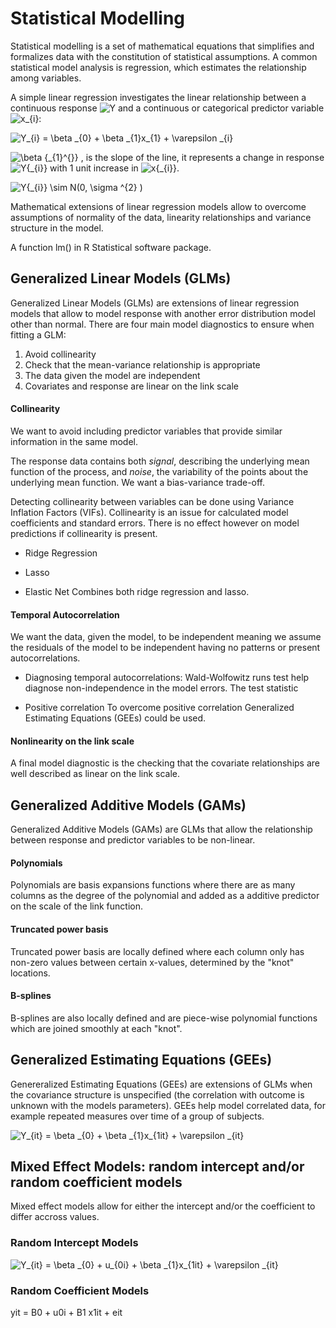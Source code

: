 # Statistical Modelling

Statistical modelling is a set of mathematical equations that simplifies and formalizes data with the constitution of statistical assumptions. A common statistical model analysis is regression, which estimates the relationship among variables.


A simple linear regression investigates the linear relationship between a continuous response <img src="https://latex.codecogs.com/gif.latex?Y" title="Y" /> and a continuous or categorical predictor variable <img src="https://latex.codecogs.com/gif.latex?X_{i}" title="x_{i}" />:

<img src="https://latex.codecogs.com/gif.latex?Y_{i}&space;=&space;\beta&space;_{0}&space;&plus;&space;\beta&space;_{1}x_{1}&space;&plus;&space;\varepsilon&space;_{i}" title="Y_{i} = \beta _{0} + \beta _{1}x_{1} + \varepsilon _{i}" />

<img src="https://latex.codecogs.com/gif.latex?\beta&space;{_{1}^{}}" title="\beta {_{1}^{}}" /> , is the slope of the line, it represents a change in response <img src="https://latex.codecogs.com/gif.latex?Y{_{i}}" title="Y{_{i}}" /> with 1 unit increase in <img src="https://latex.codecogs.com/gif.latex?x{_{i}}" title="x{_{i}}" />. 

<img src="https://latex.codecogs.com/gif.latex?Y{_{i}}&space;\sim&space;N(0,&space;\sigma&space;^{2}&space;)" title="Y{_{i}} \sim N(0, \sigma ^{2} )" />


Mathematical extensions of linear regression models allow to overcome assumptions of normality of the data, linearity relationships and variance structure in the model.

A function lm() in R Statistical software package.



## Generalized Linear Models (GLMs)

Generalized Linear Models (GLMs) are extensions of linear regression models that allow to model response with another error distribution model other than normal.
There are four main model diagnostics to ensure when fitting a GLM:
  1. Avoid collinearity
  2. Check that the mean-variance relationship is appropriate
  3. The data given the model are independent
  4. Covariates and response are linear on the link scale


#### Collinearity
We want to avoid including predictor variables that provide similar information in the same model. 

The response data contains both *signal*, describing the underlying mean function of the process, and *noise*, the variability of the points about the underlying mean function. 
We want a bias-variance trade-off.

Detecting collinearity between variables can be done using Variance Inflation Factors (VIFs). Collinearity is an issue for calculated model coefficients and standard errors. There is no effect however on model predictions if collinearity is present.

* Ridge Regression 

* Lasso 

* Elastic Net 
Combines both ridge regression and lasso.

#### Temporal Autocorrelation
We want the data, given the model, to be independent meaning we assume the residuals of the model to be independent having no patterns or present autocorrelations.

* Diagnosing temporal autocorrelations:
Wald-Wolfowitz runs test help diagnose non-independence in the model errors. The test statistic 

* Positive correlation
To overcome positive correlation Generalized Estimating Equations (GEEs) could be used.

#### Nonlinearity on the link scale 
A final model diagnostic is the checking that the covariate relationships are well described as linear on the link scale. 

## Generalized Additive Models (GAMs)
Generalized Additive Models (GAMs) are GLMs that allow the relationship between response and predictor variables to be non-linear.

#### Polynomials
Polynomials are basis expansions functions where there are as many columns as the degree of the polynomial and added as a additive predictor on the scale of the link function.

#### Truncated power basis
Truncated power basis are locally defined where each column only has non-zero values between certain x-values, determined by the "knot" locations.

#### B-splines
B-splines are also locally defined and are piece-wise polynomial functions which are joined smoothly at each "knot".


## Generalized Estimating Equations (GEEs)

Genereralized Estimating Equations (GEEs) are extensions of GLMs when the covariance structure is unspecified (the correlation with outcome is unknown with the models parameters). GEEs help model correlated data, for example repeated measures over time of a group of subjects.

<img src="https://latex.codecogs.com/gif.latex?Y_{it}&space;=&space;\beta&space;_{0}&space;&plus;&space;\beta&space;_{1}x_{1it}&space;&plus;&space;\varepsilon&space;_{it}" title="Y_{it} = \beta _{0} + \beta _{1}x_{1it} + \varepsilon _{it}" />


## Mixed Effect Models: random intercept and/or random coefficient models

Mixed effect models allow for either the intercept and/or the coefficient to differ accross values.

### Random Intercept Models


<img src="https://latex.codecogs.com/gif.latex?Y_{it}&space;=&space;\beta&space;_{0}&space;&plus;u_{0it}&space;&plus;&space;\beta&space;_{1}x_{1it}&space;&plus;&space;\varepsilon&space;_{it}" title="Y_{it} = \beta _{0} + u_{0i} + \beta _{1}x_{1it} + \varepsilon _{it}" />


### Random Coefficient Models
yit = B0 + u0i + B1 x1it + eit

